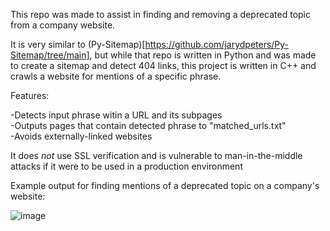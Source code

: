 This repo was made to assist in finding and removing a deprecated topic from a company website. 

It is very similar to (Py-Sitemap)[https://github.com/jarydpeters/Py-Sitemap/tree/main], but while that repo is written in Python and was made to create a sitemap and detect 404 links, this project is written in C++ and crawls a website for mentions of a specific phrase.

Features:

-Detects input phrase witin a URL and its subpages  
-Outputs pages that contain detected phrase to "matched_urls.txt"  
-Avoids externally-linked websites

It does _not_ use SSL verification and is vulnerable to man-in-the-middle attacks if it were to be used in a production environment

Example output for finding mentions of a deprecated topic on a company's website:

![image](https://github.com/user-attachments/assets/d6050ce9-027c-46f3-a0ff-247cae280d31)

